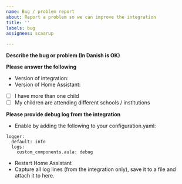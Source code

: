 ```yaml
---
name: Bug / problem report
about: Report a problem so we can improve the integration
title: ''
labels: bug
assignees: scaarup

---
```


**Describe the bug or problem (In Danish is OK)**
<!--
  A clear and concise description of what the bug is.
-->

**Please answer the following**
- Version of integration:
- Version of Home Assistant: 
- [ ] I have more than one child
- [ ] My children are attending different schools / institutions

**Please provide debug log from the integration**
- Enable by adding the following to your configuration.yaml:
```
logger:
  default: info
  logs:
    custom_components.aula: debug
```
- Restart Home Assistant
- Capture all log lines (from the integration only), save it to a file and attach it to here.
